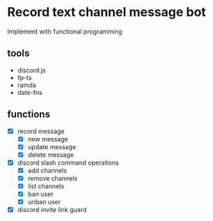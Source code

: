 # Record text channel message bot

Implement with functional programming

## tools
- discord.js
- fp-ts
- ramda
- date-fns


## functions
- [X] record message
  - [X] new message
  - [X] update message
  - [X] delete message
- [X] discord slash command operations
  - [X] add channels
  - [X] remove channels
  - [X] list channels
  - [X] ban user
  - [X] unban user
- [X] discord invite link guard